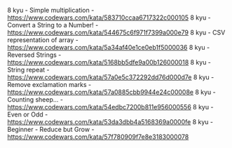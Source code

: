 8 kyu - Simple multiplication - https://www.codewars.com/kata/583710ccaa6717322c000105
8 kyu - Convert a String to a Number! - https://www.codewars.com/kata/544675c6f971f7399a000e79
8 kyu - CSV representation of array - https://www.codewars.com/kata/5a34af40e1ce0eb1f5000036
8 kyu - Reversed Strings - https://www.codewars.com/kata/5168bb5dfe9a00b126000018
8 kyu - String repeat - https://www.codewars.com/kata/57a0e5c372292dd76d000d7e
8 kyu - Remove exclamation marks - https://www.codewars.com/kata/57a0885cbb9944e24c00008e
8 kyu - Counting sheep... - https://www.codewars.com/kata/54edbc7200b811e956000556
8 kyu - Even or Odd - https://www.codewars.com/kata/53da3dbb4a5168369a0000fe
8 kyu - Beginner - Reduce but Grow - https://www.codewars.com/kata/57f780909f7e8e3183000078
